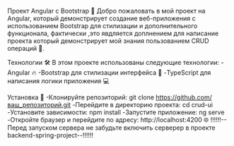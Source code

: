 Проект Angular с Bootstrap 🌟
Добро пожаловать в мой проект на Angular, который демонстрирует создание веб-приложения с использованием Bootstrap для стилизации и дополнительного функционала, фактически ,это явдляется доплнением для написание проекта который демонстрирует мой знания пользованием CRUD операций 🚀.

Технологии 🛠️
В этом проекте использованы следующие технологии:
-Angular 🔥
-Bootstrap для стилизации интерфейса 🎨
-TypeScript для написания логики приложения 💻

Установка 🚀
-Клонируйте репозиторий:
git clone https://github.com/ваш_репозиторий.git
-Перейдите в директорию проекта:
cd crud-ui
-Установите зависимости:
npm install
-Запустите приложение:
ng serve
-Откройте браузер и перейдите по адресу: http://localhost:4200 🌐
!!!!!!--Перед запуском сервера не забудьте включить серверер в проекте backend-spring-project--!!!!!!
